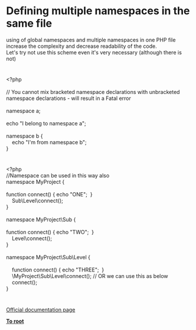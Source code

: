 # Defining multiple namespaces in the same file




<div class="phpcode"><span class="html">
using of global namespaces and multiple namespaces in one PHP file increase the complexity and decrease readability of the code.<br>Let&apos;s try not use this scheme even it&apos;s very necessary (although there is not)</span>
</div>
  

#


<div class="phpcode"><span class="html">
<span class="default">&lt;?php<br><br></span><span class="comment">// You cannot mix bracketed namespace declarations with unbracketed namespace declarations - will result in a Fatal error<br><br></span><span class="keyword">namespace </span><span class="default">a</span><span class="keyword">;<br><br>echo </span><span class="string">&quot;I belong to namespace a&quot;</span><span class="keyword">;<br><br>namespace </span><span class="default">b </span><span class="keyword">{<br>&#xA0; &#xA0; echo </span><span class="string">&quot;I&apos;m from namespace b&quot;</span><span class="keyword">;<br>}</span>
</span>
</div>
  

#


<div class="phpcode"><span class="html">
<span class="default">&lt;?php<br></span><span class="comment">//Namespace can be used in this way also<br></span><span class="keyword">namespace </span><span class="default">MyProject </span><span class="keyword">{<br><br>function </span><span class="default">connect</span><span class="keyword">() { echo </span><span class="string">&quot;ONE&quot;</span><span class="keyword">;&#xA0; }<br>&#xA0; &#xA0; </span><span class="default">Sub</span><span class="keyword">\</span><span class="default">Level</span><span class="keyword">\</span><span class="default">connect</span><span class="keyword">();<br>}<br><br>namespace </span><span class="default">MyProject</span><span class="keyword">\</span><span class="default">Sub </span><span class="keyword">{<br>&#xA0; &#xA0; <br>function </span><span class="default">connect</span><span class="keyword">() { echo </span><span class="string">&quot;TWO&quot;</span><span class="keyword">;&#xA0; }<br>&#xA0; &#xA0; </span><span class="default">Level</span><span class="keyword">\</span><span class="default">connect</span><span class="keyword">();<br>}<br><br>namespace </span><span class="default">MyProject</span><span class="keyword">\</span><span class="default">Sub</span><span class="keyword">\</span><span class="default">Level </span><span class="keyword">{<br>&#xA0; &#xA0; <br>&#xA0; &#xA0; function </span><span class="default">connect</span><span class="keyword">() { echo </span><span class="string">&quot;THREE&quot;</span><span class="keyword">;&#xA0; }&#xA0; &#xA0; <br>&#xA0; &#xA0; \</span><span class="default">MyProject</span><span class="keyword">\</span><span class="default">Sub</span><span class="keyword">\</span><span class="default">Level</span><span class="keyword">\</span><span class="default">connect</span><span class="keyword">(); </span><span class="comment">// OR we can use this as below<br>&#xA0; &#xA0; </span><span class="default">connect</span><span class="keyword">();<br>}</span>
</span>
</div>
  

#

[Official documentation page](https://www.php.net/manual/en/language.namespaces.definitionmultiple.php)

**[To root](/)**